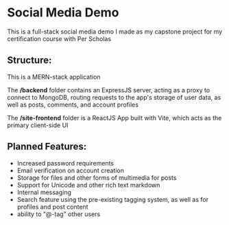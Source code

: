 # Social Media Demo

This is a full-stack social media demo I made as my capstone project for my certification course with Per Scholas

## Structure:

This is a MERN-stack application

The **/backend** folder contains an ExpressJS server, acting as a proxy to connect to MongoDB, routing requests to the app's storage of user data, as well as posts, comments, and account profiles

The **/site-frontend** folder is a ReactJS App built with Vite, which acts as the primary client-side UI

## Planned Features:

- Increased password requirements
- Email verification on account creation
- Storage for files and other forms of multimedia for posts
- Support for Unicode and other rich text markdown
- Internal messaging
- Search feature using the pre-existing tagging system, as well as for profiles and post content
- ability to "@-tag" other users
